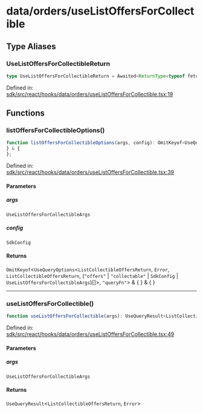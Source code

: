 # data/orders/useListOffersForCollectible

## Type Aliases

### UseListOffersForCollectibleReturn

```ts
type UseListOffersForCollectibleReturn = Awaited<ReturnType<typeof fetchListOffersForCollectible>>;
```

Defined in: [sdk/src/react/hooks/data/orders/useListOffersForCollectible.tsx:19](https://github.com/0xsequence/marketplace-sdk/blob/6a4808051b4d56769c8daea217398414041a4d84/sdk/src/react/hooks/data/orders/useListOffersForCollectible.tsx#L19)

## Functions

### listOffersForCollectibleOptions()

```ts
function listOffersForCollectibleOptions(args, config): OmitKeyof<UseQueryOptions<ListCollectibleOffersReturn, Error, ListCollectibleOffersReturn, ("offers" | "collectable" | SdkConfig | UseListOffersForCollectibleArgs)[]>, "queryFn"> & {
} & {
};
```

Defined in: [sdk/src/react/hooks/data/orders/useListOffersForCollectible.tsx:39](https://github.com/0xsequence/marketplace-sdk/blob/6a4808051b4d56769c8daea217398414041a4d84/sdk/src/react/hooks/data/orders/useListOffersForCollectible.tsx#L39)

#### Parameters

##### args

`UseListOffersForCollectibleArgs`

##### config

`SdkConfig`

#### Returns

`OmitKeyof`\<`UseQueryOptions`\<`ListCollectibleOffersReturn`, `Error`, `ListCollectibleOffersReturn`, (`"offers"` \| `"collectable"` \| `SdkConfig` \| `UseListOffersForCollectibleArgs`)[]\>, `"queryFn"`\> & \{
\} & \{
\}

***

### useListOffersForCollectible()

```ts
function useListOffersForCollectible(args): UseQueryResult<ListCollectibleOffersReturn, Error>;
```

Defined in: [sdk/src/react/hooks/data/orders/useListOffersForCollectible.tsx:49](https://github.com/0xsequence/marketplace-sdk/blob/6a4808051b4d56769c8daea217398414041a4d84/sdk/src/react/hooks/data/orders/useListOffersForCollectible.tsx#L49)

#### Parameters

##### args

`UseListOffersForCollectibleArgs`

#### Returns

`UseQueryResult`\<`ListCollectibleOffersReturn`, `Error`\>
